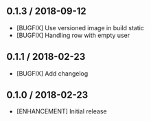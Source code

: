 ## 0.1.3 / 2018-09-12

* [BUGFIX] Use versioned image in build static
* [BUGFIX] Handling row with empty user

## 0.1.1 / 2018-02-23

* [BUGFIX] Add changelog

## 0.1.0 / 2018-02-23

* [ENHANCEMENT] Initial release
